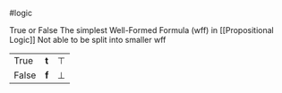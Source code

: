 #logic 

True or False
The simplest Well-Formed Formula (wff) in [[Propositional Logic]]
Not able to be split into smaller wff


|       |       |        |
| ----- | ----- | ------ |
| True  | **t** | $\top$ |
| False | **f** | $\bot$ |

